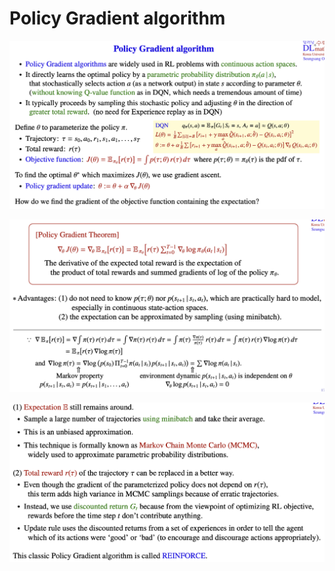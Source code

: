 # Policy Gradient algorithm

![](https://github.com/leesangjun1903/Reinforcement-Learning/blob/main/image/%E1%84%89%E1%85%B3%E1%84%8F%E1%85%B3%E1%84%85%E1%85%B5%E1%86%AB%E1%84%89%E1%85%A3%E1%86%BA%202024-06-20%20%E1%84%8B%E1%85%A9%E1%84%8C%E1%85%A5%E1%86%AB%208.50.22.png)

![](https://github.com/leesangjun1903/Reinforcement-Learning/blob/main/image/%E1%84%89%E1%85%B3%E1%84%8F%E1%85%B3%E1%84%85%E1%85%B5%E1%86%AB%E1%84%89%E1%85%A3%E1%86%BA%202024-06-20%20%E1%84%8B%E1%85%A9%E1%84%8C%E1%85%A5%E1%86%AB%208.50.33.png)

![](https://github.com/leesangjun1903/Reinforcement-Learning/blob/main/image/%E1%84%89%E1%85%B3%E1%84%8F%E1%85%B3%E1%84%85%E1%85%B5%E1%86%AB%E1%84%89%E1%85%A3%E1%86%BA%202024-06-20%20%E1%84%8B%E1%85%A9%E1%84%8C%E1%85%A5%E1%86%AB%208.50.43.png)
